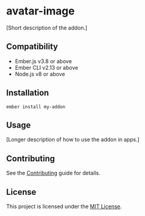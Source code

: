 avatar-image
==============================================================================

[Short description of the addon.]


Compatibility
------------------------------------------------------------------------------

* Ember.js v3.8 or above
* Ember CLI v2.13 or above
* Node.js v8 or above


Installation
------------------------------------------------------------------------------

```
ember install my-addon
```


Usage
------------------------------------------------------------------------------

[Longer description of how to use the addon in apps.]


Contributing
------------------------------------------------------------------------------

See the [Contributing](CONTRIBUTING.md) guide for details.


License
------------------------------------------------------------------------------

This project is licensed under the [MIT License](LICENSE.md).
